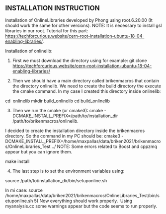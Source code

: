 ## INSTALLATION INSTRUCTION

Installation of OnlineLibraries developed by Phong using root.6.20.00 (It should work the same for other versions).
NOTE: It is necessary to install gsl libraries in our root. Tutorial for this part: https://techforcurious.website/cern-root-installation-ubuntu-18-04-enabling-libraries/.


Installation of onlinelib:

1) First we must download the directory using for example: git clone https://techforcurious.website/cern-root-installation-ubuntu-18-04-enabling-libraries/

2) Then we should have a main directory called brikenmacros that contain the directory onlinelib. We need to create the build directory the execute the cmake command. In my case I created this directory inside onlinelib:

cd  onlinelib
mkdir build_onlinelib
cd build_onlinelib

3) Then we run the cmake (or cmake3): cmake -DCMAKE_INSTALL_PREFIX=/path/to/installation_dir /path/to/brikenmacros/onlinelib.

I decided to create the installation directory inside the brikenmacros directory. So the command in my PC should be:
cmake3 -DCMAKE_INSTALL_PREFIX=/home/maxpallas/data/briken2021/brikenmacros/OnlineLibraries_Test ../
NOTE: Some errors related to Boost and cppzmq appear but you can ignore them.

make install

4) The last step is to set the environment variables using:

source /path/to/installation_dir/bin/setuponline.sh

In mi case: source /home/maxpallas/data/briken2021/brikenmacros/OnlineLibraries_Test/bin/setuponline.sh
5) Now everything should work properly.  Using myanalysis.cc some warnings appear but the code seems to run properly. 



